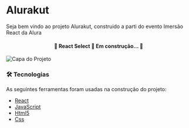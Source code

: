 # Alurakut 

Seja bem vindo ao projeto Alurakut, construido a parti do evento Imersão React da Alura
<h4 align="center"> 
	🚧  React Select 🚀 Em construção...  🚧
</h4>

![Capa do Projeto](https://gerador-de-imagens-omariosouto-alura-challenges.vercel.app/api/image-generator?url=https://alurakut-eta.vercel.app/&v=2)

### 🛠 Tecnologias

As seguintes ferramentas foram usadas na construção do projeto:


- [React](https://pt-br.reactjs.org/)
- [JavaScript](https://developer.mozilla.org/pt-BR/docs/Web/JavaScript)
- [Html5](https://developer.mozilla.org/pt-BR/docs/Web/HTML)
- [Css](https://developer.mozilla.org/pt-BR/docs/Web/CSS)


